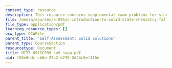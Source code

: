 ```yaml
---
content_type: resource
description: This resource contains supplemental exam problems for study.
file: /media/courses/3-091sc-introduction-to-solid-state-chemistry-fall-2010/f55e0ddccb6e27c2d7492d23c5ef1f5e_MIT3_091SCF09_sa9_supp.pdf
file_type: application/pdf
learning_resource_types: []
ocw_type: OCWFile
parent_title: 'Self-Assessment: Solid Solutions'
parent_type: CourseSection
resourcetype: Document
title: MIT3_091SCF09_sa9_supp.pdf
uid: f55e0ddc-cb6e-27c2-d749-2d23c5ef1f5e
---
```

